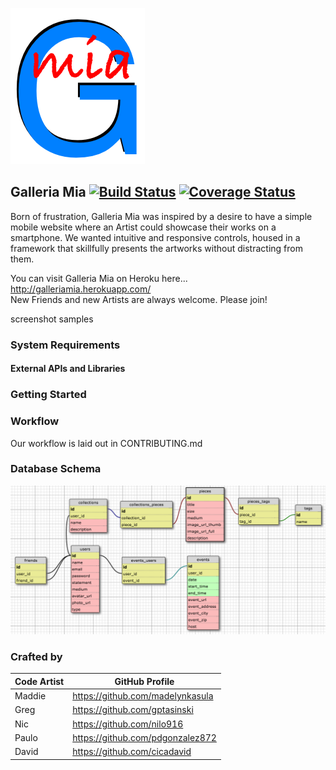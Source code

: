 ![](public/imgs/favicon250x215.png)  

## Galleria Mia       [![Build Status](https://secure.travis-ci.org/chi-cicadas-2015/galleriamia.png)](https://secure.travis-ci.org/chi-cicadas-2015/galleriamia.png)       [![Coverage Status](https://coveralls.io/repos/chi-cicadas-2015/galleriamia/badge.svg?branch=master&service=github)](https://coveralls.io/github/chi-cicadas-2015/galleriamia?branch=master)




Born of frustration, Galleria Mia was inspired by a desire to have a simple mobile website where an Artist could showcase their works on a smartphone. We wanted intuitive and responsive controls, housed in a framework that skillfully presents the artworks without distracting from them.

You can visit Galleria Mia on Heroku here... http://galleriamia.herokuapp.com/   
New Friends and new Artists are always welcome. Please join!


screenshot samples  

### System Requirements  
#### External APIs and Libraries  
### Getting Started  


### Workflow  

Our workflow is laid out in CONTRIBUTING.md


### Database Schema  

![](public/imgs/galleriamia_schema.png)


### Crafted by

Code Artist | GitHub Profile
--- | ---
Maddie | https://github.com/madelynkasula  
Greg | https://github.com/gptasinski  
Nic | https://github.com/nilo916  
Paulo | https://github.com/pdgonzalez872  
David | https://github.com/cicadavid  